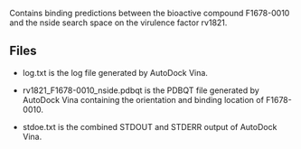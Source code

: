 Contains binding predictions between the bioactive compound F1678-0010 and the nside search space on the virulence factor rv1821.

## Files

- log.txt is the log file generated by AutoDock Vina.

- rv1821_F1678-0010_nside.pdbqt is the PDBQT file generated by AutoDock Vina containing the orientation and binding location of F1678-0010.

- stdoe.txt is the combined STDOUT and STDERR output of AutoDock Vina.

